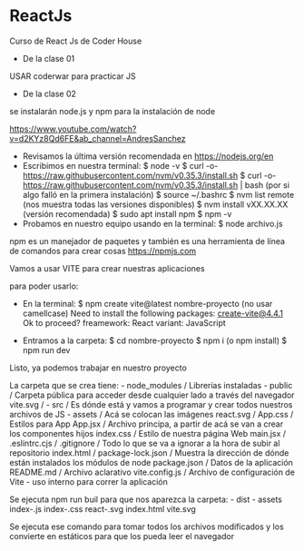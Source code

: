 # ReactJs
Curso de React Js de Coder House

* De la clase 01

USAR coderwar para practicar JS

* De la clase 02 

se instalarán node.js y npm
para la instalación de node

https://www.youtube.com/watch?v=d2KYz8Qd6FE&ab_channel=AndresSanchez

- Revisamos la última versión recomendada en https://nodejs.org/en
- Escribimos en nuestra terminal: 
    $ node -v
    $ curl -o- https://raw.githubusercontent.com/nvm/v0.35.3/install.sh
    $ curl -o- https://raw.githubusercontent.com/nvm/v0.35.3/install.sh | bash (por si algo falló en la primera instalación)
    $ source ~/.bashrc
    $ nvm list remote (nos muestra todas las versiones disponibles)
    $ nvm install vXX.XX.XX (versión recomendada)
    $ sudo apt install npm
    $ npm -v
- Probamos en nuestro equipo usando en la terminal:
    $ node archivo.js

npm es un manejador de paquetes y también es una herramienta de línea de comandos para crear cosas
https://npmjs.com

Vamos a usar VITE para crear nuestras aplicaciones

para poder usarlo:
- En la terminal:
    $ npm create vite@latest nombre-proyecto (no usar camellcase)
    Need to install the following packages:
    create-vite@4.4.1
    Ok to proceed?
    freamework: React
    variant: JavaScript

- Entramos a la carpeta:
    $ cd nombre-proyecto
    $ npm i (o npm install)
    $ npm run dev

Listo, ya podemos trabajar en nuestro proyecto

La carpeta que se crea tiene:
    - node_modules          / Librerías instaladas
    - public                / Carpeta pública para acceder desde cualquier lado a través del navegador
        vite.svg            /
    - src                   / Es dónde está y vamos a programar y crear todos nuestros archivos de JS
        - assets            / Acá se colocan las imágenes
            react.svg       /
        App.css             / Estilos para App
        App.jsx             / Archivo principa, a partir de acá se van a crear los componentes hijos
        index.css           / Estilo de nuestra página Web
        main.jsx            /
    .eslintrc.cjs           /
    .gitignore              / Todo lo que se va a ignorar a la hora de subir al repositorio
    index.html              /
    package-lock.json       / Muestra la dirección de dónde están instalados los módulos de node
    package.json            / Datos de la aplicación
    README.md               / Archivo aclarativo
    vite.config.js          / Archivo de configuración de Vite - uso interno para correr la aplicación


Se ejecuta npm run buil para que nos aparezca la carpeta:
    - dist
        - assets
            index-.js
            index-.css
            react-.svg
        index.html
        vite.svg

Se ejecuta ese comando para tomar todos los archivos modificados y los convierte en estáticos para que los pueda leer el navegador